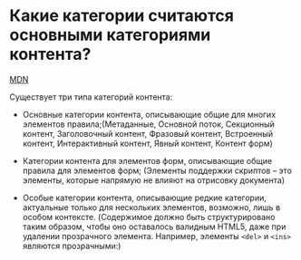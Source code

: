 # Какие категории считаются основными категориями контента?

[MDN](https://developer.mozilla.org/ru/docs/Web/Guide/HTML/Content_categories)

Существует три типа категорий контента:

- Основные категории контента, описывающие общие для многих элементов правила;(Метаданные, Основной поток, Секционный контент, Заголовочный контент, Фразовый контент, Встроенный контент, Интерактивный контент, Явный контент, Контент форм)

- Категории контента для элементов форм, описывающие общие правила для элементов форм; (Элементы поддержки скриптов – это элементы, которые напрямую не влияют на отрисовку документа)

- Особые категории контента, описывающие редкие категории, актуальные только для нескольких элементов, возможно, лишь в особом контексте. (Cодержимое должно быть структурировано таким образом, чтобы оно оставалось валидным HTML5, даже при удалении прозрачного элемента. Например, элементы `<del>` и `<ins>` являются прозрачными:)
